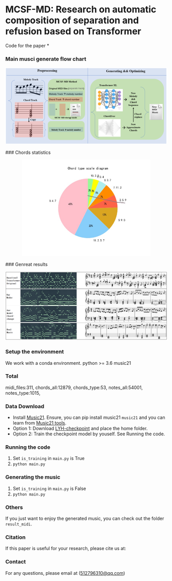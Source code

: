 # MCSF-MD: Research on automatic composition of separation and refusion based on Transformer
Code for the paper *

### Main musci generate flow chart
<p align="center">
  <img width="800" src="view_diagram/structure main.png">
</p>
### Chords statistics
<p align="center">
  <img width="400" src="view_diagram/Chord type scale diagram.jpg">
</p>
### Genreat results
<p align="center">
  <img width="800" src="results.png">
</p>

### Setup the environment

We work with a conda environment.
python >= 3.6   music21

### Total
  midi_files:311,
  chords_all:12879,
  chords_type:53,
  notes_all:54001,
  notes_type:1015,

### Data Download

- Install [Music21](https://pypi.org/project/music163/). Ensure, you can pip install music21 ```music21``` and you can learn from [Music21 tools](http://web.mit.edu/music21/).    
- Option 1: Download [LYH-checkpoint](https://drive.google.com/drive/folders/1T8dGldM-U6LSBot1aZesZ3beFg_veSwG) and place the home folder.     
- Option 2: Train the checkpoint model by youself. See Running the code.

### Running the code

1. Set ```is_training``` in ```main.py``` is True
2. ```python main.py ```


### Generating the music

1. Set ```is_training``` in ```main.py``` is False
2. ```python main.py ```


### Others

If you just want to enjoy the generated music, you can check out the folder ```result_midi```.

### Citation

If this paper is useful for your research, please cite us at:

### Contact

For any questions, please email at (512796310@qq.com)

